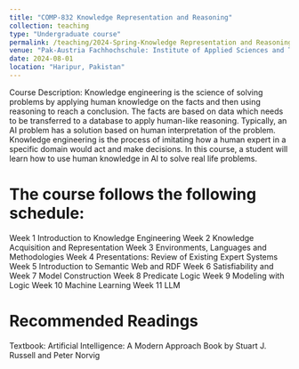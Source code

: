 ```yaml
---
title: "COMP-832 Knowledge Representation and Reasoning"
collection: teaching
type: "Undergraduate course"
permalink: /teaching/2024-Spring-Knowledge Representation and Reasoning
venue: "Pak-Austria Fachhochschule: Institute of Applied Sciences and Technology, Sino-Pak Center for Artificial Intelligence"
date: 2024-08-01
location: "Haripur, Pakistan"
---
```


Course Description:
Knowledge engineering is the science of solving problems by applying human knowledge on the facts and then using reasoning to reach a conclusion. The facts are based on data which needs to be transferred to a database to apply human-like reasoning. Typically, an AI problem has a solution based on human interpretation of the problem. Knowledge engineering is the process of imitating how a human expert in a specific domain would act and make decisions. In this course, a student will learn how to use human knowledge in AI to solve real life problems.


The course follows the following schedule:
======
Week 1 Introduction to Knowledge Engineering
Week 2 Knowledge Acquisition and Representation
Week 3 Environments, Languages and Methodologies 
Week 4	Presentations: Review of Existing Expert Systems
Week 5 Introduction to Semantic Web and RDF
Week 6 Satisfiability and
Week 7 Model Construction
Week 8 Predicate Logic
Week 9 Modeling with Logic
Week 10 Machine Learning
Week 11 LLM


Recommended Readings
======

Textbook: 
Artificial Intelligence: A Modern Approach
Book by Stuart J. Russell and Peter Norvig
